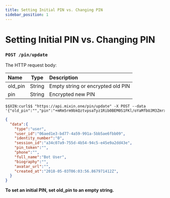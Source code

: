 ```yaml
---
title: Setting Initial PIN vs. Changing PIN
sidebar_position: 1
---
```


# Setting Initial PIN vs. Changing PIN

### `POST /pin/update` 

The HTTP request body:

| Name | Type | Description |
| :----- | :----: | :---- |
| old_pin | String | Empty string or encrypted old PIN |
| pin | String | Encrypted new PIN |

```
$$XIN:curl$$ "https://api.mixin.one/pin/update" -X POST --data '{"old_pin":"","pin":"+mRm5rm9bkQztvpsaTyz1Rib0BEM0S1FKl/oYaMfbUJM3ZmrxJhafj/tjHi+3kwQ"}'
```

```json
{
  "data":{
    "type":"user",
    "user_id":"06aed1e3-bd77-4a59-991a-5bb5ae6fbb09",
    "identity_number":"0",
    "session_id":"a34c07a9-755d-4b54-94c5-e45e9a2dd43e",
    "pin_token":"",
    "phone":"",
    "full_name":"Bot User",
    "biography":"",
    "avatar_url":"",
    "created_at":"2018-05-03T06:03:56.867971412Z",
  }
}
```

**To set an initial PIN, set old_pin to an empty string.**